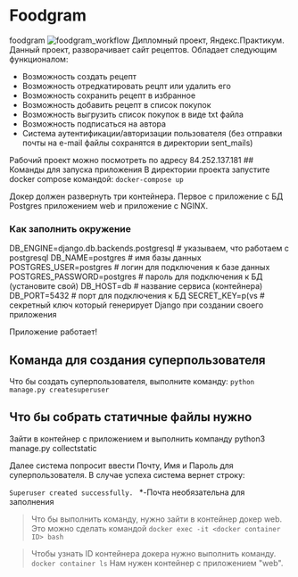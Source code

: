 # Foodgram
foodgram
![foodgram_workflow](https://github.com/tjsonyk/foodgram-project/workflows/main/badge.svg)
Дипломный проект, Яндекс.Практикум. Данный проект, разворачивает сайт рецептов. Обладает следующим функционалом:
* Возможность создать рецепт
* Возможность отредкатировать рецпт или удалить его
* Возможность сохранить рецепт в избранное
* Возможность добавить рецепт в список покупок
* Возможность выгрузить список покупок в виде txt файла
* Возможность подписаться на автора
* Система аутентификации/авторизации пользователя (без отправки почты на e-mail файлы сохранятся в директории sent_mails) 

Рабочий проект можно посмотреть по адресу 84.252.137.181 ## Команды для запуска приложения
В директории проекта запустите docker compose командой:
`docker-compose up`

Докер должен развернуть три контейнера. Первое с приложение c БД Postgres приложением web и приложение с NGINX.

### Как заполнить окружение

DB_ENGINE=django.db.backends.postgresql # указываем, что работаем с postgresql
DB_NAME=postgres # имя базы данных
POSTGRES_USER=postgres # логин для подключения к базе данных
POSTGRES_PASSWORD=postgres # пароль для подключения к БД (установите свой)
DB_HOST=db # название сервиса (контейнера)
DB_PORT=5432 # порт для подключения к БД
SECRET_KEY=p(vs # секретный ключ который генерирует Django при создании своего приложения

Приложение работает!
## Команда для создания суперпользователя
Что бы создать суперпользователя, выполните команду:
`python manage.py createsuperuser`

## Что бы собрать статичные файлы нужно
Зайти в контейнер с приложением и выполнить компанду python3 manage.py collectstatic



Далее система попросит ввести Почту, Имя и Пароль для суперпользователя. 
В случае успеха система вернет строку: 

`Superuser created successfully. `
*-Почта необязательна для заполнения

> Что бы выполнить команду, нужно зайти в контейнер докер web. Это можно сделать командой `docker exec -it <docker container ID> bash`

> Чтобы узнать ID контейнера докера нужно выполнить команду. `docker container ls` Нам нужен контейнер с приложением "web".
